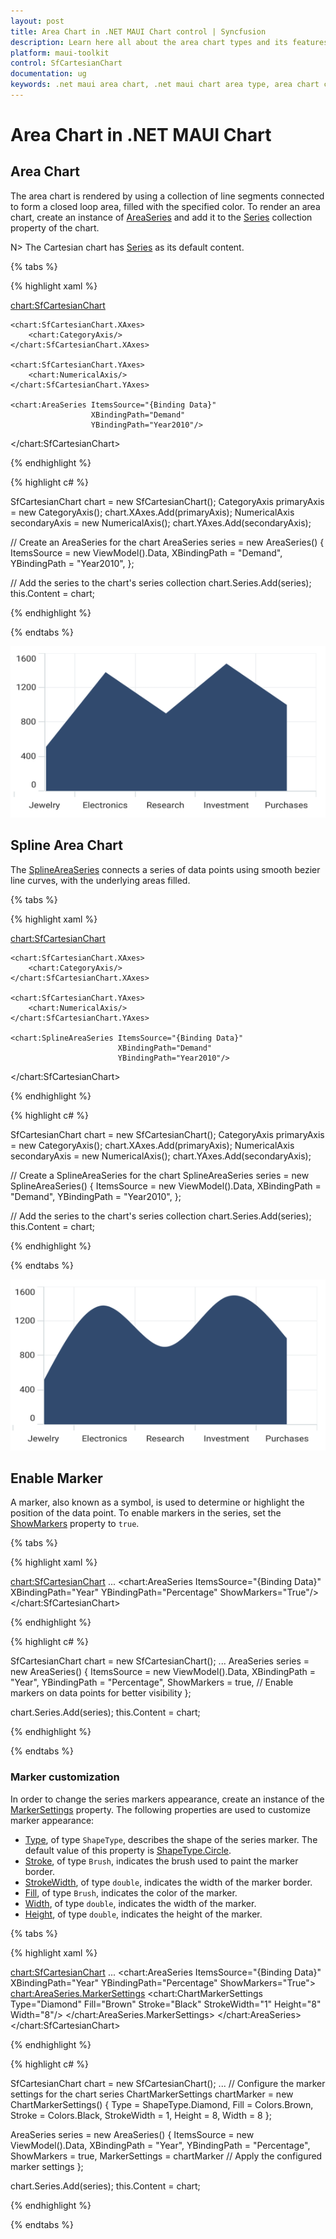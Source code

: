```yaml
---
layout: post
title: Area Chart in .NET MAUI Chart control | Syncfusion
description: Learn here all about the area chart types and its features in Syncfusion® .NET MAUI Chart (SfCartesianChart) control.
platform: maui-toolkit
control: SfCartesianChart
documentation: ug
keywords: .net maui area chart, .net maui chart area type, area chart customization .net maui, syncfusion maui area chart, cartesian area chart maui, .net maui chart filled line visualization.
---
```


# Area Chart in .NET MAUI Chart

## Area Chart

The area chart is rendered by using a collection of line segments connected to form a closed loop area, filled with the specified color. To render an area chart, create an instance of [AreaSeries](https://help.syncfusion.com/cr/maui-toolkit/Syncfusion.Maui.Toolkit.Charts.AreaSeries.html) and add it to the [Series](https://help.syncfusion.com/cr/maui-toolkit/Syncfusion.Maui.Toolkit.Charts.SfCartesianChart.html#Syncfusion_Maui_Toolkit_Charts_SfCartesianChart_Series) collection property of the chart.

N> The Cartesian chart has [Series](https://help.syncfusion.com/cr/maui-toolkit/Syncfusion.Maui.Toolkit.Charts.SfCartesianChart.html#Syncfusion_Maui_Toolkit_Charts_SfCartesianChart_Series) as its default content.

{% tabs %}

{% highlight xaml %}

<chart:SfCartesianChart>
    
    <chart:SfCartesianChart.XAxes>
        <chart:CategoryAxis/>
    </chart:SfCartesianChart.XAxes>

    <chart:SfCartesianChart.YAxes>
        <chart:NumericalAxis/>
    </chart:SfCartesianChart.YAxes>   

    <chart:AreaSeries ItemsSource="{Binding Data}"
                      XBindingPath="Demand"
                      YBindingPath="Year2010"/>  

</chart:SfCartesianChart>

{% endhighlight %}

{% highlight c# %}

SfCartesianChart chart = new SfCartesianChart();
CategoryAxis primaryAxis = new CategoryAxis();
chart.XAxes.Add(primaryAxis);
NumericalAxis secondaryAxis = new NumericalAxis();
chart.YAxes.Add(secondaryAxis);

// Create an AreaSeries for the chart
AreaSeries series = new AreaSeries()
{
    ItemsSource = new ViewModel().Data,
    XBindingPath = "Demand",
    YBindingPath = "Year2010",
};

// Add the series to the chart's series collection
chart.Series.Add(series); 
this.Content = chart;

{% endhighlight %}

{% endtabs %}

![Area chart type in MAUI Chart](Chart-types-images/maui_area_chart.png)

## Spline Area Chart

The [SplineAreaSeries](https://help.syncfusion.com/cr/maui-toolkit/Syncfusion.Maui.Toolkit.Charts.SplineAreaSeries.html) connects a series of data points using smooth bezier line curves, with the underlying areas filled.

{% tabs %}

{% highlight xaml %}

<chart:SfCartesianChart>

    <chart:SfCartesianChart.XAxes>
        <chart:CategoryAxis/>
    </chart:SfCartesianChart.XAxes>

    <chart:SfCartesianChart.YAxes>
        <chart:NumericalAxis/>
    </chart:SfCartesianChart.YAxes>
            
    <chart:SplineAreaSeries ItemsSource="{Binding Data}"
                            XBindingPath="Demand" 
                            YBindingPath="Year2010"/>  

</chart:SfCartesianChart>

{% endhighlight %}

{% highlight c# %}

SfCartesianChart chart = new SfCartesianChart();
CategoryAxis primaryAxis = new CategoryAxis();
chart.XAxes.Add(primaryAxis);
NumericalAxis secondaryAxis = new NumericalAxis();
chart.YAxes.Add(secondaryAxis);

// Create a SplineAreaSeries for the chart
SplineAreaSeries series = new SplineAreaSeries()
{
    ItemsSource = new ViewModel().Data,
    XBindingPath = "Demand",
    YBindingPath = "Year2010",
};

// Add the series to the chart's series collection
chart.Series.Add(series);
this.Content = chart;

{% endhighlight %}

{% endtabs %}

![Spline area chart type in MAUI Chart](Chart-types-images/maui_spline_area_chart.png)

## Enable Marker

A marker, also known as a symbol, is used to determine or highlight the position of the data point. To enable markers in the series, set the [ShowMarkers](https://help.syncfusion.com/cr/maui-toolkit/Syncfusion.Maui.Toolkit.Charts.AreaSeries.html#Syncfusion_Maui_Toolkit_Charts_AreaSeries_ShowMarkers) property to `true`.

{% tabs %}

{% highlight xaml %}

<chart:SfCartesianChart>
    ...
    <chart:AreaSeries ItemsSource="{Binding Data}" 
                      XBindingPath="Year"
                      YBindingPath="Percentage"
                      ShowMarkers="True"/>
</chart:SfCartesianChart>

{% endhighlight %}

{% highlight c# %}

SfCartesianChart chart = new SfCartesianChart();
...
AreaSeries series = new AreaSeries()
{
    ItemsSource = new ViewModel().Data,
    XBindingPath = "Year",
    YBindingPath = "Percentage",
    ShowMarkers = true, // Enable markers on data points for better visibility
};

chart.Series.Add(series);
this.Content = chart;

{% endhighlight %}

{% endtabs %}

### Marker customization

In order to change the series markers appearance, create an instance of the [MarkerSettings](https://help.syncfusion.com/cr/maui-toolkit/Syncfusion.Maui.Toolkit.Charts.AreaSeries.html#Syncfusion_Maui_Toolkit_Charts_AreaSeries_MarkerSettings) property. The following properties are used to customize marker appearance:

* [Type](https://help.syncfusion.com/cr/maui-toolkit/Syncfusion.Maui.Toolkit.Charts.ChartMarkerSettings.html#Syncfusion_Maui_Toolkit_Charts_ChartMarkerSettings_Type), of type `ShapeType`, describes the shape of the series marker. The default value of this property is [ShapeType.Circle](https://help.syncfusion.com/cr/maui-toolkit/Syncfusion.Maui.Toolkit.Charts.ShapeType.html#Syncfusion_Maui_Toolkit_Charts_ShapeType_Circle).
* [Stroke](https://help.syncfusion.com/cr/maui-toolkit/Syncfusion.Maui.Toolkit.Charts.ChartMarkerSettings.html#Syncfusion_Maui_Toolkit_Charts_ChartMarkerSettings_Stroke), of type `Brush`, indicates the brush used to paint the marker border.
* [StrokeWidth](https://help.syncfusion.com/cr/maui-toolkit/Syncfusion.Maui.Toolkit.Charts.ChartMarkerSettings.html#Syncfusion_Maui_Toolkit_Charts_ChartMarkerSettings_StrokeWidth), of type `double`, indicates the width of the marker border.
* [Fill](https://help.syncfusion.com/cr/maui-toolkit/Syncfusion.Maui.Toolkit.Charts.ChartMarkerSettings.html#Syncfusion_Maui_Toolkit_Charts_ChartMarkerSettings_Fill), of type `Brush`, indicates the color of the marker.
* [Width](https://help.syncfusion.com/cr/maui-toolkit/Syncfusion.Maui.Toolkit.Charts.ChartMarkerSettings.html#Syncfusion_Maui_Toolkit_Charts_ChartMarkerSettings_Width), of type `double`, indicates the width of the marker.
* [Height](https://help.syncfusion.com/cr/maui-toolkit/Syncfusion.Maui.Toolkit.Charts.ChartMarkerSettings.html#Syncfusion_Maui_Toolkit_Charts_ChartMarkerSettings_Height), of type `double`, indicates the height of the marker.

{% tabs %}

{% highlight xaml %}

<chart:SfCartesianChart>
    ...
    <chart:AreaSeries ItemsSource="{Binding Data}" 
                      XBindingPath="Year"
                      YBindingPath="Percentage"
                      ShowMarkers="True">
        <chart:AreaSeries.MarkerSettings>
            <chart:ChartMarkerSettings Type="Diamond"
                                       Fill="Brown"
                                       Stroke="Black"
                                       StrokeWidth="1"
                                       Height="8"
                                       Width="8"/>
        </chart:AreaSeries.MarkerSettings>
    </chart:AreaSeries>
</chart:SfCartesianChart>

{% endhighlight %}

{% highlight c# %}

SfCartesianChart chart = new SfCartesianChart();
...
// Configure the marker settings for the chart series
ChartMarkerSettings chartMarker = new ChartMarkerSettings()
{
    Type = ShapeType.Diamond,
    Fill = Colors.Brown,
    Stroke = Colors.Black,
    StrokeWidth = 1,
    Height = 8,
    Width = 8
};

AreaSeries series = new AreaSeries()
{
   ItemsSource = new ViewModel().Data,
   XBindingPath = "Year",
   YBindingPath = "Percentage",
   ShowMarkers = true,
   MarkerSettings = chartMarker // Apply the configured marker settings
};

chart.Series.Add(series);
this.Content = chart;

{% endhighlight %}

{% endtabs %}